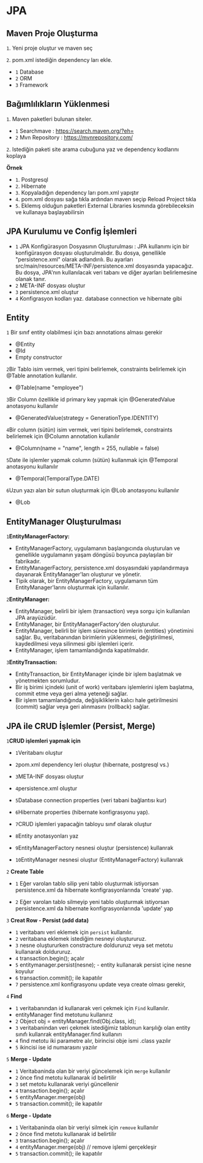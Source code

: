 # JPA

## Maven Proje Oluşturma

`1`. Yeni proje oluştur ve maven seç

`2`. pom.xml istediğin dependency ları ekle.
 - `1` Database 
 - `2` ORM 
 - `3` Framework

## Bağımlılıkların Yüklenmesi

`1`. Maven paketleri bulunan siteler.

 - `1` Searchmave :  https://search.maven.org/?eh=
 - `2` Mvn Repository : https://mvnrepository.com/

`2`. Istediğin paketi site arama cubuğuna yaz ve dependency kodlarını koplaya
   
**Örnek**
- `1`. Postgresql
- `2`. Hibernate
- `3`. Kopyaladığın dependency ları pom.xml yapıştır
- `4`. pom.xml dosyası sağa tıkla ardından maven seçip Reload Project tıkla
- `5`. Eklemış olduğun paketleri External Libraries kısmında görebileceksin ve kullanaya başlayabilirsin

## JPA Kurulumu ve Config İşlemleri

- `1` JPA Konfigürasyon Dosyasının Oluşturulması : JPA kullanımı için bir konfigürasyon dosyası oluşturulmalıdır. Bu dosya, genellikle "persistence.xml" olarak adlandırılı. Bu ayarları src/main/resources/META-INF/persistence.xml dosyasında yapacağız. Bu dosya, JPA'nın kullanılacak veri tabanı ve diğer ayarları belirlemesine olanak tanır.
- `2` META-INF dosyası oluştur
- `3` persistence.xml oluştur
- `4` Konfigrasyon kodları yaz. database connection ve hibernate gibi

## Entity
`1` Bir sınıf entity olabilmesi için bazı annotations alması gerekir
- @Entity 
- @Id
- Empty constructor

`2`Bir Tablo isim  vermek, veri tipini belirlemek, constraints belirlemek için @Table annotation kullanılır.
- @Table(name "employee")

`3`Bir Column özellikle id primary key yapmak için @GeneratedValue anotasyonu kullanılır
- @GeneratedValue(strategy = GenerationType.IDENTITY)

`4`Bir column (sütün) isim vermek, veri tipini belirlemek, constraints belirlemek için @Column annotation kullanılır
- @Column(name = "name", length = 255, nullable = false)

`5`Date ile işlemler yapmak column (sütün) kullanmak için  @Temporal anotasyonu kullanılır
- @Temporal(TemporalType.DATE)

`6`Uzun yazı alan bir sutun oluşturmak için @Lob anotasyonu kullanılır
- @Lob
## EntityManager Oluşturulması
`1`**EntityManagerFactory:**
 - EntityManagerFactory, uygulamanın başlangıcında oluşturulan ve genellikle uygulamanın yaşam döngüsü boyunca paylaşılan bir fabrikadır.
 - EntityManagerFactory, persistence.xml dosyasındaki yapılandırmaya dayanarak EntityManager'ları oluşturur ve yönetir.
 - Tipik olarak, bir EntityManagerFactory, uygulamanın tüm EntityManager'larını oluşturmak için kullanılır.

`2`**EntityManager:**
 - EntityManager, belirli bir işlem (transaction) veya sorgu için kullanılan JPA arayüzüdür.
 - EntityManager, bir EntityManagerFactory'den oluşturulur.
 - EntityManager, belirli bir işlem süresince birimlerin (entities) yönetimini sağlar. Bu, veritabanından birimlerin yüklenmesi, değiştirilmesi, kaydedilmesi veya silinmesi gibi işlemleri içerir.
 - EntityManager, işlem tamamlandığında kapatılmalıdır.

`3`**EntityTransaction:**
 - EntityTransaction, bir EntityManager içinde bir işlem başlatmak ve yönetmekten sorumludur. 
 - Bir iş birimi içindeki (unit of work) veritabanı işlemlerini işlem başlatma, commit etme veya geri alma yeteneği sağlar. 
 - Bir işlem tamamlandığında, değişikliklerin kalıcı hale getirilmesini (commit) sağlar veya geri alınmasını (rollback) sağlar.

## JPA ile CRUD İşlemler (Persist, Merge)
`1`**CRUD işlemleri yapmak için**

- `1`Veritabanı oluştur

- `2`pom.xml dependency leri oluştur (hibernate, postgresql vs.)

- `3`META-INF dosyası oluştur

- `4`persistence.xml oluştur

- `5`Database connection properties (veri tabani bağlantısı kur)

- `6`Hibernate properties (hibernate konfigrasyonu yap).

- `7`CRUD işlemleri yapacağin tabloyu sınıf olarak oluştur

- `8`Entity anotasyonları yaz

- `9`EntityManagerFactory nesnesi oluştur (persistence) kullanrak

- `10`EntityManager nesnesi oluştur (EntityManagerFactory) kullanrak

`2` **Create Table**

- `1` Eğer varolan tablo silip yeni tablo oluşturmak istiyorsan persistence.xml da hibernate konfigrasyonlarında 'create' yap.

- `2` Eğer varolan tablo silmeyip yeni tablo oluşturmak istiyorsan persistence.xml da hibernate konfigrasyonlarında 'update' yap

`3` **Creat Row - Persist (add data)**
- `1` veritabanı veri eklemek için `persist` kullanılır.
- `2` veritabana eklemek istediğim nesneyi oluştururuz.
- `3` nesne oluştururken constracture doldururuz veya set metotu kullanarak doldururuz.
- `4` transaction.begin(); açalır
- `5` entitymanager.persist(nesne); - entity kullanarak persist içine nesne koyulur
- `6` transaction.commit(); ile kapatılır
- `7` persistence.xml konfigrasyonu update veya create olması gerekir, 

`4` **Find**
- `1` veritabanından id kullanarak veri çekmek için `Find` kullanılır.
- entityManager find metotunu kullanırız
- `2` Object obj = entityManager.find(Obj.class, id);
- `3` veritabanindan veri çekmek istediğimiz tablonun karşılığı olan entity sınıfı kullanrak entityManager.find kullanırı
- `4` find metotu iki parametre alır, birincisi obje ismi .class yazılır
- `5` ikincisi ise id numarasını yazılır

`5` **Merge - Update**
- `1` Veritabaninda olan bir veriyi güncelemek için `merge` kullanılır
- `2` önce find metotu kullanarak id belirtilir
- `3` set metotu kullanarak veriyi güncellenir
- `4` transaction.begin(); açalır
- `5` entityManager.merge(obj)
- `5` transaction.commit(); ile kapatılır

`6` **Merge - Update**
- `1` Veritabaninda olan bir veriyi silmek için `remove` kullanılır
- `2` önce find metotu kullanarak id belirtilir
- `3` transaction.begin(); açalır
- `4` entityManager.merge(obj) // remove işlemi gerçekleşir
- `5` transaction.commit(); ile kapatılır